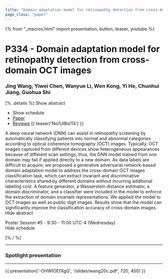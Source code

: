 ```yaml
---
title: "Domain adaptation model for retinopathy detection from cross-domain OCT images"
page_class: "paper"
---
```


{% from "_macros.html" import presentation, button, teaser, youtube %}

# P334 - Domain adaptation model for retinopathy detection from cross-domain OCT images

### Jing Wang, Yiwei Chen, Wanyue Li, Wen Kong, Yi He, Chunhui Jiang, Guohua Shi

[% .details %]
<a class="toggle_visibility" data-selector=".abstract" data-level="3">Show abstract</a>
- <a class="toggle_visibility" data-selector=".schedule" data-level="3">Show schedule</a>
- <a href="https://openreview.net/pdf?id=h5z-R09QRm">Paper</a>
- <a href="https://openreview.net/forum?id=h5z-R09QRm">Reviews</a>
{{ teaser('Noi1JIBsITk') }}

<p>
    <span class="abstract">
        A deep neural network (DNN) can assist in retinopathy screening by automatically classifying patients into normal and abnormal categories according to optical coherence tomography (OCT) images. Typically, OCT images captured from different devices show heterogeneous appearances because of different scan settings; thus, the DNN model trained from one domain may fail if applied directly to a new domain. As data labels are difficult to acquire, we proposed a generative adversarial network-based domain adaptation model to address the cross-domain OCT images classification task, which can extract invariant and discriminative characteristics shared by different domains without incurring additional labeling cost. A feature generator, a Wasserstein distance estimator, a domain discriminator, and a classifier were included in the model to enforce the extraction of domain invariant representations. We applied the model to OCT images as well as public digit images. Results show that the model can significantly improve the classification accuracy of cross-domain images.
        <br>
        <span class="actions"><a class="toggle_visibility" data-level="2">Hide abstract</a></span>
    </span>
</p>

<p>
    <span class="schedule">
        Poster Session #5  - 9:30 - 11:00 UTC-4 (Wednesday)
        <br>
        <span class="actions"><a class="toggle_visibility" data-level="2">Hide schedule</a></span>
    </span>
</p>

<!-- {{ button("Access paper channel", "https://chat.midl.io/channel/p334") }} -->
[% / %]

---

### Spotlight presentation

---

{{ presentation('-OHWIOEfXgQ', '/slides/wang20c.pdf', 720, 450) }}